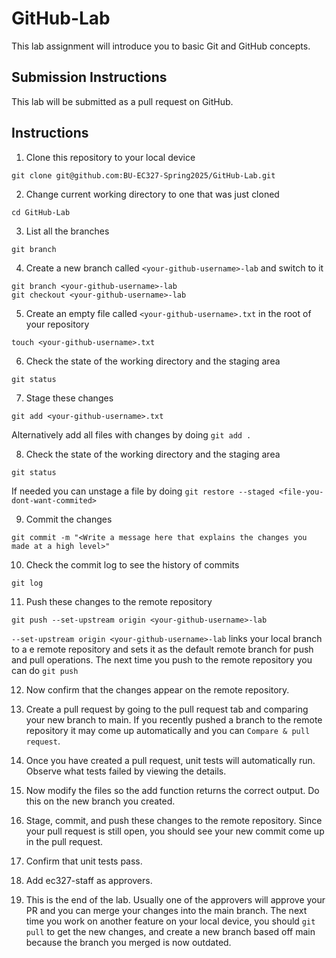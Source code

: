 # GitHub-Lab
This lab assignment will introduce you to basic Git and GitHub concepts.

## Submission Instructions
This lab will be submitted as a pull request on GitHub.

## Instructions
1. Clone this repository to your local device
```
git clone git@github.com:BU-EC327-Spring2025/GitHub-Lab.git
```
2. Change current working directory to one that was just cloned
```
cd GitHub-Lab
```

3. List all the branches
```
git branch
```

4. Create a new branch called `<your-github-username>-lab` and switch to it
```
git branch <your-github-username>-lab
git checkout <your-github-username>-lab
```

5. Create an empty file called `<your-github-username>.txt` in the root of your repository
```
touch <your-github-username>.txt
```

6. Check the state of the working directory and the staging area
```
git status
```

7. Stage these changes
```
git add <your-github-username>.txt
```
Alternatively add all files with changes by doing `git add .`

8. Check the state of the working directory and the staging area
```
git status
```
If needed you can unstage a file by doing `git restore --staged <file-you-dont-want-commited>`

9. Commit the changes
```
git commit -m "<Write a message here that explains the changes you made at a high level>"
```

10. Check the commit log to see the history of commits
```
git log
```

11. Push these changes to the remote repository
```
git push --set-upstream origin <your-github-username>-lab
```
`--set-upstream origin <your-github-username>-lab` links your local branch to a e remote repository and sets it as the default remote branch for push and pull operations. The next time you push to the remote repository you can do `git push`

12. Now confirm that the changes appear on the remote repository.

13. Create a pull request by going to the pull request tab and comparing your new branch to main. If you recently pushed a branch to the remote repository it may come up automatically and you can `Compare & pull request`. 

14. Once you have created a pull request, unit tests will automatically run. Observe what tests failed by viewing the details.

15. Now modify the files so the add function returns the correct output. Do this on the new branch you created.

16. Stage, commit, and push these changes to the remote repository. Since your pull request is still open, you should see your new commit come up in the pull request.

17. Confirm that unit tests pass.

18. Add ec327-staff as approvers.
19. This is the end of the lab. Usually one of the approvers will approve your PR and you can merge your changes into the main branch. The next time you work on another feature on your local device, you should `git pull` to get the new changes, and create a new branch based off main because the branch you merged is now outdated.
